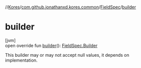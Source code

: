 //[Kores](../../../index.md)/[com.github.jonathanxd.kores.common](../index.md)/[FieldSpec](index.md)/[builder](builder.md)

# builder

[jvm]\
open override fun [builder](builder.md)(): [FieldSpec.Builder](-builder/index.md)

This builder may or may not accept null values, it depends on implementation.
